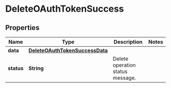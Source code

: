 

# DeleteOAuthTokenSuccess

## Properties

Name | Type | Description | Notes
------------ | ------------- | ------------- | -------------
**data** | [**DeleteOAuthTokenSuccessData**](DeleteOAuthTokenSuccessData.md) |  | 
**status** | **String** | Delete operation status message. | 



